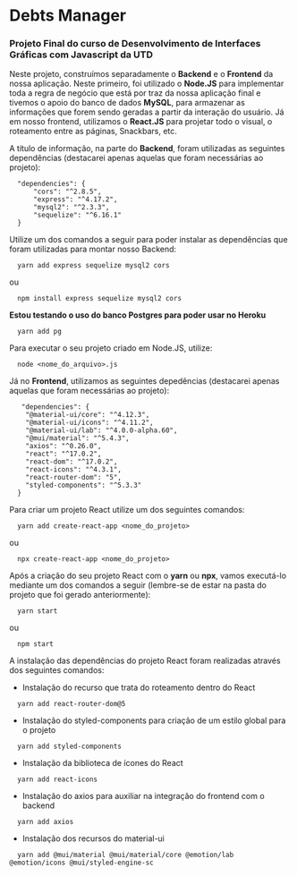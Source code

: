 # **Debts Manager**

### Projeto Final do curso de Desenvolvimento de Interfaces Gráficas com Javascript da UTD

Neste projeto, construímos separadamente o **Backend** e o **Frontend** da nossa aplicação. Neste primeiro, foi utilizado o **Node.JS** para implementar toda a regra de negócio que está por traz da nossa aplicação final e tivemos o apoio do banco de dados **MySQL**, para armazenar as informações que forem sendo geradas a partir da interação do usuário. Já em nosso frontend, utilizamos o **React.JS** para projetar todo o visual, o roteamento entre as páginas, Snackbars, etc.

A título de informação, na parte do **Backend**, foram utilizadas as seguintes dependências (destacarei apenas aquelas que foram necessárias ao projeto):

```
  "dependencies": {
      "cors": "^2.8.5",
      "express": "^4.17.2",
      "mysql2": "^2.3.3",
      "sequelize": "^6.16.1"
  }
```

Utilize um dos comandos a seguir para poder instalar as dependências que foram utilizadas para montar nosso Backend:

```
  yarn add express sequelize mysql2 cors
```

ou

```
  npm install express sequelize mysql2 cors
```

**Estou testando o uso do banco Postgres para poder usar no Heroku**

```
  yarn add pg
```

Para executar o seu projeto criado em Node.JS, utilize:

```
  node <nome_do_arquivo>.js
```

Já no **Frontend**, utilizamos as seguintes depedências (destacarei apenas aquelas que foram necessárias ao projeto):

```
   "dependencies": {
    "@material-ui/core": "^4.12.3",
    "@material-ui/icons": "^4.11.2",
    "@material-ui/lab": "^4.0.0-alpha.60",
    "@mui/material": "^5.4.3",
    "axios": "^0.26.0",
    "react": "^17.0.2",
    "react-dom": "^17.0.2",
    "react-icons": "^4.3.1",
    "react-router-dom": "5",
    "styled-components": "^5.3.3"
  }
```

Para criar um projeto React utilize um dos seguintes comandos:

```
  yarn add create-react-app <nome_do_projeto>
```

ou

```
  npx create-react-app <nome_do_projeto>
```

Após a criação do seu projeto React com o **yarn** ou **npx**, vamos executá-lo mediante um dos comandos a seguir (lembre-se de estar na pasta do projeto que foi gerado anteriormente):

```
  yarn start
```

ou

```
  npm start
```

A instalação das dependências do projeto React foram realizadas através dos seguintes comandos:

- Instalação do recurso que trata do roteamento dentro do React

```
  yarn add react-router-dom@5
```

- Instalação do styled-components para criação de um estilo global para o projeto

```
  yarn add styled-components
```

- Instalação da biblioteca de ícones do React

```
  yarn add react-icons
```

- Instalação do axios para auxiliar na integração do frontend com o backend

```
  yarn add axios
```

- Instalação dos recursos do material-ui

```
  yarn add @mui/material @mui/material/core @emotion/lab @emotion/icons @mui/styled-engine-sc
```
